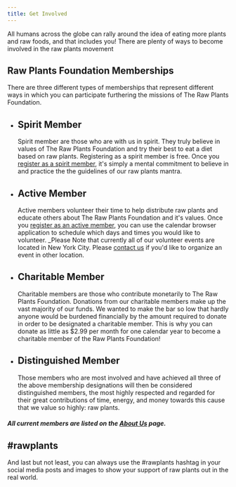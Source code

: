 ```yaml
---
title: Get Involved
---
```

All humans across the globe can rally around the idea of eating more plants and raw foods, and that includes you! There are plenty of ways to become involved in the raw plants movement 

## Raw Plants Foundation Memberships

There are three different types of memberships that represent different ways in which you can participate furthering the missions of The Raw Plants Foundation.

- ## Spirit Member
  Spirit member are those who are with us in spirit. They truly believe in values of The Raw Plants Foundation and try their best to eat a diet based on raw plants. Registering as a spirit member is free. Once you [register as a spirit member](http://www.derp.com), it's simply a mental commitment to believe in and practice the the guidelines of our raw plants mantra.

- ## Active Member
  Active members volunteer their time to help distribute raw plants and educate others about The Raw Plants Foundation and it's values. Once you [register as an active member](http://www.derp.com), you can use the calendar browser application to schedule which days and times you would like to volunteer. _Please Note that currently all of our volunteer events are located in New York City. Please [contact us](/contact) if you'd like to organize an event in other location. 

- ## Charitable Member
  Charitable members are those who contribute monetarily to The Raw Plants Foundation. Donations from our charitable members make up the vast majority of our funds. We wanted to make the bar so low that hardly anyone would be burdened financially by the amount required to donate in order to be designated a charitable member. This is why you can donate as little as $2.99 per month for one calendar year to become a charitable member of the Raw Plants Foundation!
 
- ## Distinguished Member
  Those members who are most involved and have achieved all three of the above membership designations will then be considered distinguished members, the most highly respected and regarded for their great contributions of time, energy, and money towards this cause that we value so highly: raw plants.

##### _All current members are listed on the [About Us](/about) page._

## #rawplants

And last but not least, you can always use the #rawplants hashtag in your social media posts and images to show your support of raw plants out in the real world.
